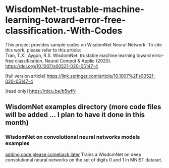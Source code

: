 # WisdomNet-trustable-machine-learning-toward-error-free-classification.-With-Codes
This project provides sample codes on WisdomNet Neural Network. 
To cite this work, please refer to this article:  
Tran, T.X., Aygun, R.S. WisdomNet: trustable machine learning toward error-free classification. Neural Comput &amp; Applic (2020). https://doi.org/10.1007/s00521-020-05147-4 

[full version article] https://link.springer.com/article/10.1007%2Fs00521-020-05147-4

[read only] https://rdcu.be/b5wfN

## WisdomNet examples directory (more code files will be added ... I plan to have it done in this month)
### WisdomNet on convolutional neural networks models examples
 [adding code please comeback later]() Trains a WisdomNet on deep convolutional neural networks on the set of digits 0 and 1 in MNIST dataset.

